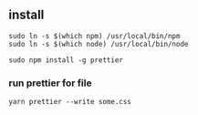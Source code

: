 ## install
```
sudo ln -s $(which npm) /usr/local/bin/npm
sudo ln -s $(which node) /usr/local/bin/node

sudo npm install -g prettier
```

### run prettier for file
```
yarn prettier --write some.css
```
